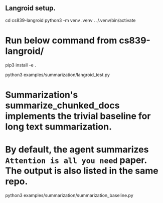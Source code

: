 ## Langroid setup.

<!-- Set up python venv -->
cd cs839-langroid
python3 -m venv .venv
. ./.venv/bin/activate

<!-- Install the module in an editable way -->
# Run below command from cs839-langroid/
pip3 install -e .

<!-- Now, hopefully, all invokations of langroid refer to cs839-langroid/langroid -->

<!-- Run default langroid summarization -->
python3 examples/summarization/langroid_test.py

<!-- Run default summarization_agent baseline -->
# Summarization's summarize_chunked_docs implements the trivial baseline for long text summarization.
# By default, the agent summarizes `Attention is all you need` paper. The output is also listed in the same repo.
python3 examples/summarization/summarization_baseline.py